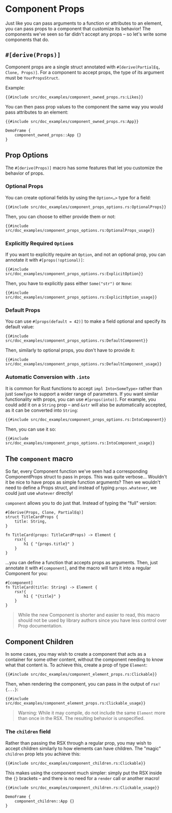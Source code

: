 # Component Props

Just like you can pass arguments to a function or attributes to an element, you can pass props to a component that customize its behavior! The components we've seen so far didn't accept any props – so let's write some components that do.

## `#[derive(Props)]`

Component props are a single struct annotated with `#[derive(PartialEq, Clone, Props)]`. For a component to accept props, the type of its argument must be `YourPropsStruct`.

Example:

```rust, no_run
{{#include src/doc_examples/component_owned_props.rs:Likes}}
```

You can then pass prop values to the component the same way you would pass attributes to an element:

```rust, no_run
{{#include src/doc_examples/component_owned_props.rs:App}}
```

```inject-dioxus
DemoFrame {
    component_owned_props::App {}
}
```

## Prop Options

The `#[derive(Props)]` macro has some features that let you customize the behavior of props.

### Optional Props

You can create optional fields by using the `Option<…>` type for a field:

```rust, no_run
{{#include src/doc_examples/component_props_options.rs:OptionalProps}}
```

Then, you can choose to either provide them or not:

```rust, no_run
{{#include src/doc_examples/component_props_options.rs:OptionalProps_usage}}
```

### Explicitly Required `Option`s

If you want to explicitly require an `Option`, and not an optional prop, you can annotate it with `#[props(!optional)]`:

```rust, no_run
{{#include src/doc_examples/component_props_options.rs:ExplicitOption}}
```

Then, you have to explicitly pass either `Some("str")` or `None`:

```rust, no_run
{{#include src/doc_examples/component_props_options.rs:ExplicitOption_usage}}
```

### Default Props

You can use `#[props(default = 42)]` to make a field optional and specify its default value:

```rust, no_run
{{#include src/doc_examples/component_props_options.rs:DefaultComponent}}
```

Then, similarly to optional props, you don't have to provide it:

```rust, no_run
{{#include src/doc_examples/component_props_options.rs:DefaultComponent_usage}}
```

### Automatic Conversion with `.into`

It is common for Rust functions to accept `impl Into<SomeType>` rather than just `SomeType` to support a wider range of parameters. If you want similar functionality with props, you can use `#[props(into)]`. For example, you could add it on a `String` prop – and `&str` will also be automatically accepted, as it can be converted into `String`:

```rust, no_run
{{#include src/doc_examples/component_props_options.rs:IntoComponent}}
```

Then, you can use it so:

```rust, no_run
{{#include src/doc_examples/component_props_options.rs:IntoComponent_usage}}
```

## The `component` macro

So far, every Component function we've seen had a corresponding ComponentProps struct to pass in props. This was quite verbose... Wouldn't it be nice to have props as simple function arguments? Then we wouldn't need to define a Props struct, and instead of typing `props.whatever`, we could just use `whatever` directly!

`component` allows you to do just that. Instead of typing the "full" version:

```rust, no_run
#[derive(Props, Clone, PartialEq)]
struct TitleCardProps {
    title: String,
}

fn TitleCard(props: TitleCardProps) -> Element {
    rsx!{
        h1 { "{props.title}" }
    }
}
```

...you can define a function that accepts props as arguments. Then, just annotate it with `#[component]`, and the macro will turn it into a regular Component for you:

```rust, no_run
#[component]
fn TitleCard(title: String) -> Element {
    rsx!{
        h1 { "{title}" }
    }
}
```

> While the new Component is shorter and easier to read, this macro should not be used by library authors since you have less control over Prop documentation.

## Component Children

In some cases, you may wish to create a component that acts as a container for some other content, without the component needing to know what that content is. To achieve this, create a prop of type `Element`:

```rust, no_run
{{#include src/doc_examples/component_element_props.rs:Clickable}}
```

Then, when rendering the component, you can pass in the output of `rsx!{...}`: 

```rust, no_run
{{#include src/doc_examples/component_element_props.rs:Clickable_usage}}
```

> Warning: While it may compile, do not include the same `Element` more than once in the RSX. The resulting behavior is unspecified.

### The `children` field

Rather than passing the RSX through a regular prop, you may wish to accept children similarly to how elements can have children. The "magic" `children` prop lets you achieve this:

```rust, no_run
{{#include src/doc_examples/component_children.rs:Clickable}}
```

This makes using the component much simpler: simply put the RSX inside the `{}` brackets – and there is no need for a `render` call or another macro!

```rust, no_run
{{#include src/doc_examples/component_children.rs:Clickable_usage}}
```

```inject-dioxus
DemoFrame {
    component_children::App {}
}
```
